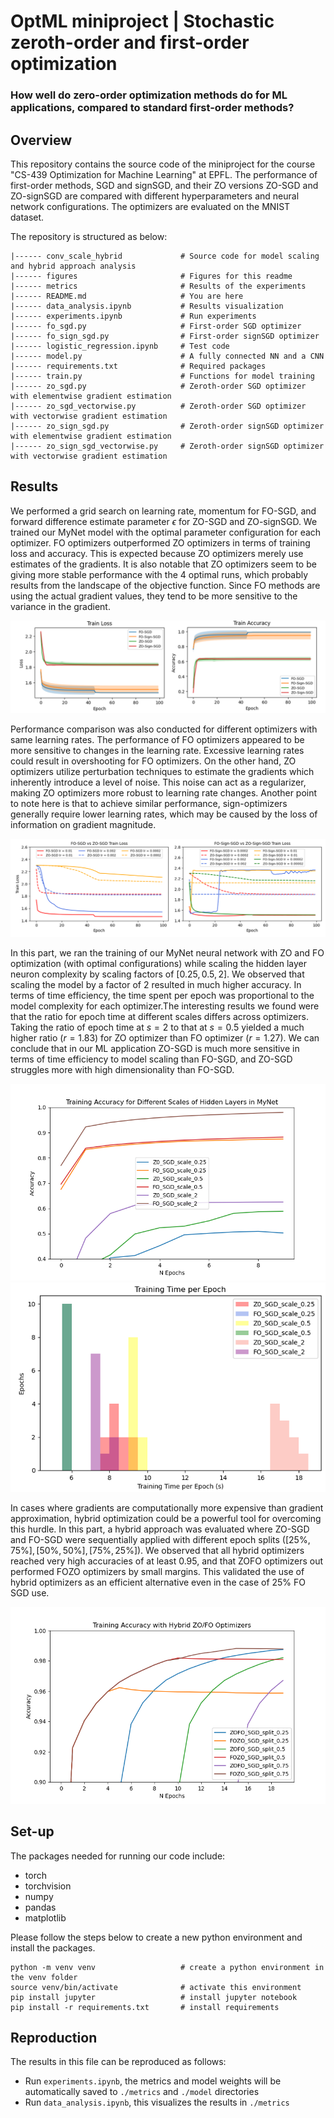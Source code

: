 # OptML miniproject | Stochastic zeroth-order and first-order optimization
### How well do zero-order optimization methods do for ML applications, compared to standard first-order methods?

## Overview
This repository contains the source code of the miniproject for the course "CS-439 Optimization for Machine Learning" at EPFL. The performance of first-order methods, SGD and signSGD, and their ZO versions ZO-SGD and ZO-signSGD are compared with different hyperparameters and neural network configurations. The optimizers are evaluated on the MNIST dataset.

The repository is structured as below:
```
|------ conv_scale_hybrid             # Source code for model scaling and hybrid approach analysis
|------ figures                       # Figures for this readme
|------ metrics                       # Results of the experiments
|------ README.md                     # You are here
|------ data_analysis.ipynb           # Results visualization
|------ experiments.ipynb             # Run experiments
|------ fo_sgd.py                     # First-order SGD optimizer
|------ fo_sign_sgd.py                # First-order signSGD optimizer
|------ logistic_regression.ipynb     # Test code
|------ model.py                      # A fully connected NN and a CNN
|------ requirements.txt              # Required packages
|------ train.py                      # Functions for model training
|------ zo_sgd.py                     # Zeroth-order SGD optimizer with elementwise gradient estimation
|------ zo_sgd_vectorwise.py          # Zeroth-order SGD optimizer with vectorwise gradient estimation
|------ zo_sign_sgd.py                # Zeroth-order signSGD optimizer with elementwise gradient estimation
|------ zo_sign_sgd_vectorwise.py     # Zeroth-order signSGD optimizer with vectorwise gradient estimation
```

## Results
We performed a grid search on learning rate, momentum for FO-SGD, and forward difference estimate parameter $\epsilon$ for ZO-SGD and ZO-signSGD. We trained our MyNet model with the optimal parameter configuration for each optimizer. FO optimizers outperformed ZO optimizers in terms of training loss and accuracy. This is expected because ZO optimizers merely use estimates of the gradients. It is also notable that ZO optimizers seem to be giving more stable performance with the 4 optimal runs, which probably results from the landscape of the objective function. Since FO methods are using the actual gradient values, they tend to be more sensitive to the variance in the gradient.

![Comparison of ZO and FO optimizers with optimal configurations](./figures/optim_config_train_loss_accuracy_h.png)

Performance comparison was also conducted for different optimizers with same learning rates. The performance of FO optimizers appeared to be more sensitive to changes in the learning rate. Excessive learning rates could result in overshooting for FO optimizers. On the other hand, ZO optimizers utilize perturbation techniques to estimate the gradients which inherently introduce a level of noise. This noise can act as a regularizer, making ZO optimizers more robust to learning rate changes. Another point to note here is that to achieve similar performance, sign-optimizers generally require lower learning rates, which may be caused by the loss of information on gradient magnitude.

![Comparison of ZO and FO optimizers using same learning rates](./figures/FO_ZO_compare_train_loss_h.png)

In this part, we ran the training of our MyNet neural network with ZO and FO optimization (with optimal configurations) while scaling the hidden layer neuron complexity by scaling factors of $[0.25, 0.5, 2]$. We observed that scaling the model by a factor of 2 resulted in much higher accuracy. In terms of time efficiency, the time spent per epoch was proportional to the model complexity for each optimizer.The interesting results we found were that the ratio for epoch time at different scales differs across optimizers. Taking the ratio of epoch time at $s = 2$ to that at $s = 0.5$ yielded a much higher ratio ($r= 1.83$) for ZO optimizer than FO optimizer ($r = 1.27$). We can conclude that in our ML application ZO-SGD is much more sensitive in terms of time efficiency to model scaling than FO-SGD, and ZO-SGD struggles more with high dimensionality than FO-SGD.

![Training Accuracy with model scaling](./figures/accuracy_model_scaling.png) ![Time efficency with model scaling.](./figures/time_model_scaling.png)

In cases where gradients are computationally more expensive than gradient approximation, hybrid optimization could be a powerful tool for overcoming this hurdle. In this part, a hybrid approach was evaluated where ZO-SGD and FO-SGD were sequentially applied with different epoch splits ($[25\%, 75\%], [50\%, 50\%], [75\%, 25\%]$). We observed that all hybrid optimizers reached very high accuracies of at least 0.95, and that ZOFO optimizers out performed FOZO optimizers by small margins. This validated the use of hybrid optimizers as an efficient alternative even in the case of 25\% FO SGD use.

![Hybrid optimization for different epoch splits](./figures/hybrid_approach.png)

## Set-up
The packages needed for running our code include:
* torch
* torchvision
* numpy
* pandas
* matplotlib

Please follow the steps below to create a new python environment and install the packages.
```
python -m venv venv                   # create a python environment in the venv folder
source venv/bin/activate              # activate this environment
pip install jupyter                   # install jupyter notebook
pip install -r requirements.txt       # install requirements
```

## Reproduction
The results in this file can be reproduced as follows:
* Run ```experiments.ipynb```, the metrics and model weights will be automatically saved to ```./metrics``` and ```./model``` directories
* Run ```data_analysis.ipynb```, this visualizes the results in ```./metrics```
